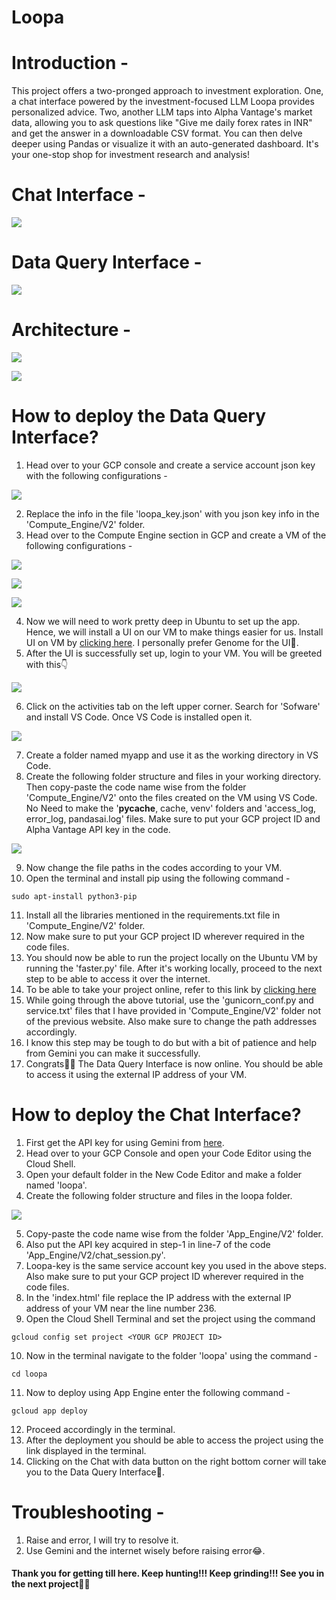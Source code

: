# Loopa

# Introduction - 
This project offers a two-pronged approach to investment exploration. One, a chat interface powered by the investment-focused LLM Loopa provides personalized advice. Two, another LLM taps into Alpha Vantage's market data, allowing you to ask questions like "Give me daily forex rates in INR" and get the answer in a downloadable CSV format. You can then delve deeper using Pandas or visualize it with an auto-generated dashboard. It's your one-stop shop for investment research and analysis!

# Chat Interface - 
![](Images/loopa-1.png)

# Data Query Interface - 
![](Images/loopa-2.png)

# Architecture - 
![](Images/archie-1.png)

![](Images/archie-2.png)

# How to deploy the Data Query Interface?
1. Head over to your GCP console and create a service account json key with the following configurations - 

![](Images/config-1.png)

2. Replace the info in the file 'loopa_key.json' with you json key info in the 'Compute_Engine/V2' folder.
3. Head over to the Compute Engine section in GCP and create a VM of the following configurations - 

![](Images/config-2.png)

![](Images/config-3.png)

![](Images/config-4.png)

4. Now we will need to work pretty deep in Ubuntu to set up the app. Hence, we will install a UI on our VM to make things easier for us. Install UI on VM by [clicking here](https://cloud.google.com/architecture/chrome-desktop-remote-on-compute-engine#gnome). I personally prefer Genome for the UI🫠.
5. After the UI is successfully set up, login to your VM. You will be greeted with this👇

![](Images/ui-1.png)

6. Click on the activities tab on the left upper corner. Search for 'Sofware' and install VS Code. Once VS Code is installed open it.

![](Images/vs-1.png)

7. Create a folder named myapp and use it as the working directory in VS Code.
8. Create the following folder structure and files in your working directory. Then copy-paste the code name wise from the folder 'Compute_Engine/V2' onto the files created on the VM using VS Code. No Need to make the '__pycache__, cache, venv' folders and 'access_log, error_log, pandasai.log' files. Make sure to put your GCP project ID and Alpha Vantage API key in the code. 

![](Images/folder-3.png)

9. Now change the file paths in the codes according to your VM.
10. Open the terminal and install pip using the following command - 
```
sudo apt-install python3-pip
```
11. Install all the libraries mentioned in the requirements.txt file in 'Compute_Engine/V2' folder.
12. Now make sure to put your GCP project ID wherever required in the code files.
13. You should now be able to run the project locally on the Ubuntu VM by running the 'faster.py' file. After it's working locally, proceed to the next step to be able to access it over the internet.
14. To be able to take your project online, refer to this link by [clicking here](https://www.slingacademy.com/article/deploying-fastapi-on-ubuntu-with-nginx-and-lets-encrypt/)
15. While going through the above tutorial, use the 'gunicorn_conf.py and service.txt' files that I have provided in 'Compute_Engine/V2' folder not of the previous website. Also make sure to change the path addresses accordingly.
16. I know this step may be tough to do but with a bit of patience and help from Gemini you can make it successfully.
17. Congrats🚀🚀 The Data Query Interface is now online. You should be able to access it using the external IP address of your VM.

# How to deploy the Chat Interface? 
1. First get the API key for using Gemini from [here](https://aistudio.google.com/app/apikey). 
2. Head over to your GCP Console and open your Code Editor using the Cloud Shell.
3. Open your default folder in the New Code Editor and make a folder named 'loopa'.
4. Create the following folder structure and files in the loopa folder. 

![](Images/ae-1.png)

5. Copy-paste the code name wise from the folder 'App_Engine/V2' folder.
6. Also put the API key acquired in step-1 in line-7 of the code 'App_Engine/V2/chat_session.py'. 
7. Loopa-key is the same service account key you used in the above steps. Also make sure to put your GCP project ID wherever required in the code files.
8. In the 'index.html' file replace the IP address with the external IP address of your VM near the line number 236.
9. Open the Cloud Shell Terminal and set the project using the command
```
gcloud config set project <YOUR GCP PROJECT ID>
```
10. Now in the terminal navigate to the folder 'loopa' using the command -
```
cd loopa
```
11. Now to deploy using App Engine enter the following command -
```
gcloud app deploy
```
12. Proceed accordingly in the terminal.
13. After the deployment you should be able to access the project using the link displayed in the terminal.
14. Clicking on the Chat with data button on the right bottom corner will take you to the Data Query Interface🫠.

# Troubleshooting - 
1. Raise and error, I will try to resolve it.
2. Use Gemini and the internet wisely before raising error😂.

#### Thank you for getting till here. Keep hunting!!! Keep grinding!!! See you in the next project🚀🚀













